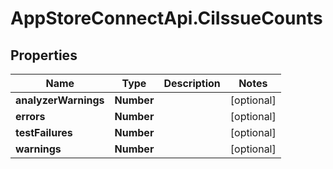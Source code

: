 # AppStoreConnectApi.CiIssueCounts

## Properties

Name | Type | Description | Notes
------------ | ------------- | ------------- | -------------
**analyzerWarnings** | **Number** |  | [optional] 
**errors** | **Number** |  | [optional] 
**testFailures** | **Number** |  | [optional] 
**warnings** | **Number** |  | [optional] 


